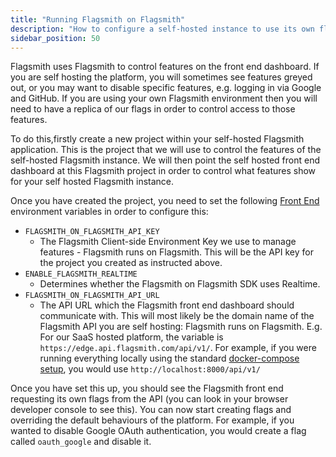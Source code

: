 ```yaml
---
title: "Running Flagsmith on Flagsmith"
description: "How to configure a self-hosted instance to use its own flags for feature management."
sidebar_position: 50
---
```


Flagsmith uses Flagsmith to control features on the front end dashboard. If you are self hosting the platform, you will sometimes see features greyed out, or you may want to disable specific features, e.g. logging in via Google and GitHub. If you are using your own Flagsmith environment then you will need to have a replica of our flags in order to control access to those features.

To do this,firstly create a new project within your self-hosted Flagsmith application. This is the project that we will use to control the features of the self-hosted Flagsmith instance. We will then point the self hosted front end dashboard at this Flagsmith project in order to control what features show for your self hosted Flagsmith instance.

Once you have created the project, you need to set the following [Front End](https://github.com/Flagsmith/flagsmith-frontend) environment variables in order to configure this:

- `FLAGSMITH_ON_FLAGSMITH_API_KEY`
  - The Flagsmith Client-side Environment Key we use to manage features - Flagsmith runs on Flagsmith. This will be the API key for the project you created as instructed above.
- `ENABLE_FLAGSMITH_REALTIME`
  - Determines whether the Flagsmith on Flagsmith SDK uses Realtime.
- `FLAGSMITH_ON_FLAGSMITH_API_URL`
  - The API URL which the Flagsmith front end dashboard should communicate with. This will most likely be the domain name of the Flagsmith API you are self hosting: Flagsmith runs on Flagsmith. E.g. For our SaaS hosted platform, the variable is `https://edge.api.flagsmith.com/api/v1/`. For example, if you were running everything locally using the standard [docker-compose setup](https://github.com/Flagsmith/flagsmith-docker), you would use `http://localhost:8000/api/v1/`

Once you have set this up, you should see the Flagsmith front end requesting its own flags from the API (you can look in your browser developer console to see this). You can now start creating flags and overriding the default behaviours of the platform. For example, if you wanted to disable Google OAuth authentication, you would create a flag called `oauth_google` and disable it. 